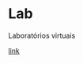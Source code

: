 # Lab
 Laboratórios virtuais 

 
 [link](https://nuglock.github.io/Lab/PerdadeCarga "Perda de Carga Distribuída")